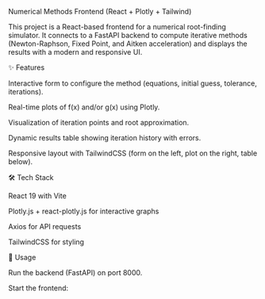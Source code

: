 Numerical Methods Frontend (React + Plotly + Tailwind)

This project is a React-based frontend for a numerical root-finding simulator. It connects to a FastAPI backend to compute iterative methods (Newton-Raphson, Fixed Point, and Aitken acceleration) and displays the results with a modern and responsive UI.

✨ Features

Interactive form to configure the method (equations, initial guess, tolerance, iterations).

Real-time plots of f(x) and/or g(x) using Plotly.

Visualization of iteration points and root approximation.

Dynamic results table showing iteration history with errors.

Responsive layout with TailwindCSS (form on the left, plot on the right, table below).

🛠️ Tech Stack

React 19 with Vite

Plotly.js + react-plotly.js for interactive graphs

Axios for API requests

TailwindCSS for styling

🚀 Usage

Run the backend (FastAPI) on port 8000.

Start the frontend: